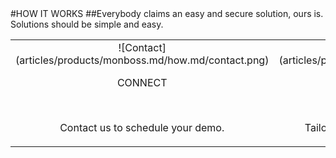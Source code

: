 <div class="product-how" markdown="1">
#HOW IT WORKS
##Everybody claims an easy and secure solution, ours is.<br/>Solutions should be simple and easy.<br/>

|   |   |   |
|:------:|:----------:|:----------:|
| ![Contact] (articles/products/monboss.md/how.md/contact.png)<p class="how-title">CONNECT</p><br/><p class="how-description">Contact us to schedule your demo.</p> | ![Configure] (articles/products/monboss.md/how.md/configure.png)<p class="how-title">TRAIN</p><br/><p class="how-description">Tailor Neuranet to your organizational needs.</p> | ![Done] (articles/products/monboss.md/how.md/done.png)<p class="how-title">ENGAGE</p><br/><p class="how-description">Let Neuranet work for you.</p > |
</div>